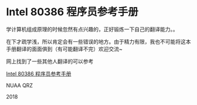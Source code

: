 # Intel 80386 程序员参考手册

学计算机组成原理的时候忽然有点兴趣的，正好锻炼一下自己的翻译能力。。

在下才疏学浅，所以肯定会有一些错误的地方。由于精力有限，我也不可能将这本手册翻译的面面俱到（有可能翻译不完）欢迎交流~

网上找到了一些其他人翻译的可以参考

[Intel 80386 程序员参考手册](https://wizardforcel.gitbooks.io/intel-80386-ref-manual/content/)

NUAA QRZ

2018